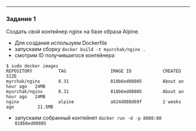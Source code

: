 ---
### Задание 1
Создать свой контейнер nginx на базе образа Alpine.
- Для создания используем Dockerfile 
- запускаем сборку `docker build -t myurchak/nginx .`
- смотрим ID получившигося контейнера

```
$ sudo docker images
REPOSITORY          TAG                 IMAGE ID            CREATED             SIZE
myrchak/nginx       0.31                818b6ed08805        About an hour ago   24MB
myurchak/nginx      0.31                818b6ed08805        About an hour ago   24MB
nginx               alpine              a624d888d69f        2 weeks ago         21.5MB
```

- запускаем собранный контейнет `docker run -d -p 8080:80  818b6ed08805`
